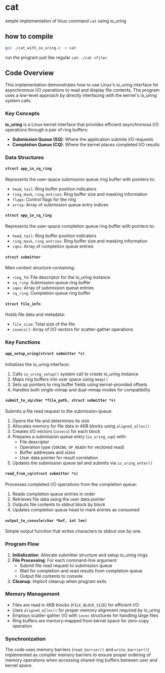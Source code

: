 # cat
simple implementation of linux command `cat` using io_uring

## how to compile
```sh
gcc ./cat_with_io_uring.c -o cat
```

run the program just like regular `cat`: `./cat <file>`

## Code Overview

This implementation demonstrates how to use Linux's io_uring interface for asynchronous I/O operations to read and display file contents. The program uses a low-level approach by directly interfacing with the kernel's io_uring system calls.

### Key Concepts

**io_uring** is a Linux kernel interface that provides efficient asynchronous I/O operations through a pair of ring buffers:
- **Submission Queue (SQ)**: Where the application submits I/O requests
- **Completion Queue (CQ)**: Where the kernel places completed I/O results

### Data Structures

#### `struct app_io_sq_ring`
Represents the user-space submission queue ring buffer with pointers to:
- `head`, `tail`: Ring buffer position indicators
- `ring_mask`, `ring_entries`: Ring buffer size and masking information
- `flags`: Control flags for the ring
- `array`: Array of submission queue entry indices

#### `struct app_io_cq_ring`  
Represents the user-space completion queue ring buffer with pointers to:
- `head`, `tail`: Ring buffer position indicators
- `ring_mask`, `ring_entries`: Ring buffer size and masking information
- `cqes`: Array of completion queue entries

#### `struct submitter`
Main context structure containing:
- `ring_fd`: File descriptor for the io_uring instance
- `sq_ring`: Submission queue ring buffer
- `sqes`: Array of submission queue entries
- `cq_ring`: Completion queue ring buffer

#### `struct file_info`
Holds file data and metadata:
- `file_size`: Total size of the file
- `iovecs[]`: Array of I/O vectors for scatter-gather operations

### Key Functions

#### `app_setup_uring(struct submitter *s)`
Initializes the io_uring interface:
1. Calls `io_uring_setup()` system call to create io_uring instance
2. Maps ring buffers into user space using `mmap()`
3. Sets up pointers to ring buffer fields using kernel-provided offsets
4. Handles both single-mmap and dual-mmap modes for compatibility

#### `submit_to_sq(char *file_path, struct submitter *s)`
Submits a file read request to the submission queue:
1. Opens the file and determines its size
2. Allocates memory for file data in 4KB blocks using `aligned_alloc()`
3. Creates I/O vectors (`iovecs`) for each block
4. Prepares a submission queue entry (`io_uring_sqe`) with:
   - File descriptor
   - Operation type (`IORING_OP_READV` for vectored read)
   - Buffer addresses and sizes
   - User data pointer for result correlation
5. Updates the submission queue tail and submits via `io_uring_enter()`

#### `read_from_cq(struct submitter *s)`
Processes completed I/O operations from the completion queue:
1. Reads completion queue entries in order
2. Retrieves file data using the user data pointer
3. Outputs file contents to stdout block by block
4. Updates completion queue head to mark entries as consumed

#### `output_to_console(char *buf, int len)`
Simple output function that writes characters to stdout one by one.

### Program Flow

1. **Initialization**: Allocate submitter structure and setup io_uring rings
2. **File Processing**: For each command-line argument:
   - Submit file read request to submission queue
   - Wait for completion and read results from completion queue
   - Output file contents to console
3. **Cleanup**: Implicit cleanup when program exits

### Memory Management

- Files are read in 4KB blocks (`FILE_BLOCK_SIZE`) for efficient I/O
- Uses `aligned_alloc()` for proper memory alignment required by io_uring
- Employs scatter-gather I/O with `iovec` structures for handling large files
- Ring buffers are memory-mapped from kernel space for zero-copy operation

### Synchronization

The code uses memory barriers (`read_barrier()` and `write_barrier()`) implemented as compiler memory barriers to ensure proper ordering of memory operations when accessing shared ring buffers between user and kernel space.
